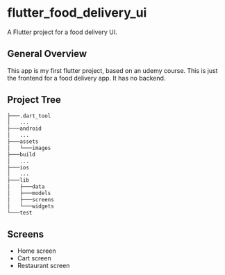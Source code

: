 # flutter_food_delivery_ui

A Flutter project for a food delivery UI.

## General Overview

This app is my first flutter project, based on an udemy course. This is just the frontend for a food delivery app. It has no backend. 


## Project Tree
```bash
├───.dart_tool
│   ...
├───android
│   ...
├───assets
│   └───images
├───build
│   ...
├───ios
│   ...
├───lib
│   ├───data
│   ├───models
│   ├───screens
│   └───widgets
└───test
```
## Screens
* Home screen
* Cart screen
* Restaurant screen
